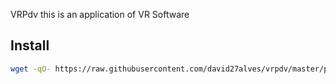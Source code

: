 VRPdv this is an application of VR Software 

## Install

```sh
wget -qO- https://raw.githubusercontent.com/david27alves/vrpdv/master/pdvinstall.bash | bash
```
